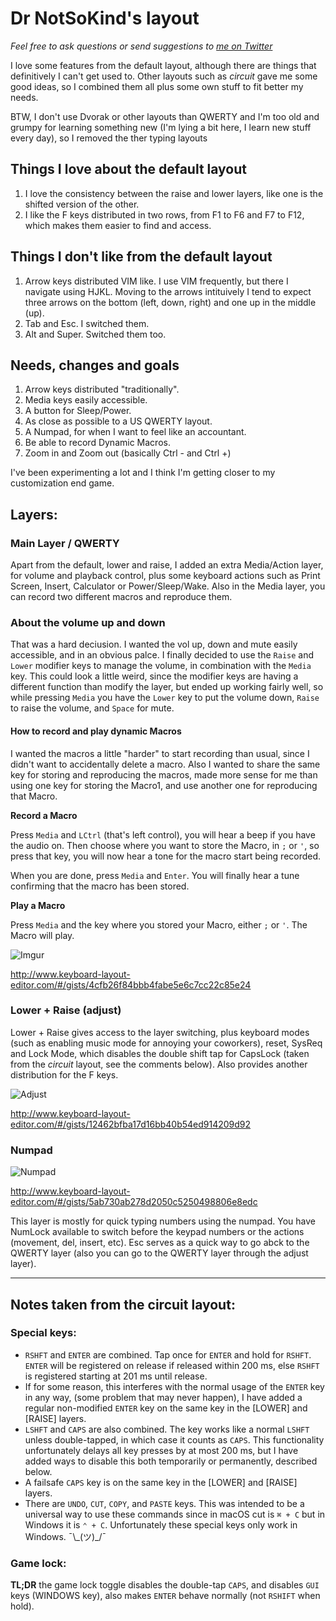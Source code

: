 # Dr NotSoKind's layout

*Feel free to ask questions or send suggestions to [me on Twitter](https://twitter.com/pnikosis)*

I love some features from the default layout, although there are things that definitively I can't get used to. Other layouts such as *circuit* gave me some good ideas, so I combined them all plus some own stuff to fit better my needs.

BTW, I don't use Dvorak or other layouts than QWERTY and I'm too old and grumpy for learning something new (I'm lying a bit here, I learn new stuff every day), so I removed the ther typing layouts

## Things I love about the default layout
1. I love the consistency between the raise and lower layers, like one is the shifted version of the other.
2. I like the F keys distributed in two rows, from F1 to F6 and F7 to F12, which makes them easier to find and access.

## Things I don't like from the default layout
1. Arrow keys distributed VIM like. I use VIM frequently, but there I navigate using HJKL. Moving to the arrows intituively I tend to expect three arrows on the bottom (left, down, right) and one up in the middle (up).
2. Tab and Esc. I switched them.
3. Alt and Super. Switched them too.

## Needs, changes and goals
1. Arrow keys distributed "traditionally".
2. Media keys easily accessible.
3. A button for Sleep/Power.
4. As close as possible to a US QWERTY layout.
5. A Numpad, for when I want to feel like an accountant.
6. Be able to record Dynamic Macros.
7. Zoom in and Zoom out (basically Ctrl - and Ctrl +)

I've been experimenting a lot and I think I'm getting closer to my customization end game.

## Layers:

### Main Layer / QWERTY

Apart from the default, lower and raise, I added an extra Media/Action layer, for volume and playback control, plus some keyboard actions such as Print Screen, Insert, Calculator or Power/Sleep/Wake. Also in the Media layer, you can record two different macros and reproduce them.

### About the volume up and down

That was a hard deciusion. I wanted the vol up, down and mute easily accessible, and in an obvious palce. I finally decided to use the `Raise` and `Lower` modifier keys to manage the volume, in combination with the `Media` key. This could look a little weird, since the modifier keys are having a different function than modify the layer, but ended up working fairly well, so while pressing `Media` you have the `Lower` key to put the volume down, `Raise` to raise the volume, and `Space` for mute.

#### How to record and play dynamic Macros

I wanted the macros a little "harder" to start recording than usual, since I didn't want to accidentally delete a macro. Also I wanted to share the same key for storing and reproducing the macros, made more sense for me than using one key for storing the Macro1, and use another one for reproducing that Macro.

**Record a Macro**

Press `Media` and `LCtrl` (that's left control), you will hear a beep if you have the audio on. Then choose where you want to store the Macro, in `;` or `'`, so press that key, you will now hear a tone for the macro start being recorded.

When you are done, press `Media` and `Enter`. You will finally hear a tune confirming that the macro has been stored.

**Play a Macro**

Press `Media` and the key where you stored your Macro, either `;` or `'`. The Macro will play.

![Imgur](https://i.imgur.com/TCsD6Ro.png)

http://www.keyboard-layout-editor.com/#/gists/4cfb26f84bbb4fabe5e6c7cc22c85e24

### Lower + Raise (adjust)

Lower + Raise gives access to the layer switching, plus keyboard modes (such as enabling music mode for annoying your coworkers), reset, SysReq and Lock Mode, which disables the double shift tap for CapsLock (taken from the *circuit* layout, see the comments below). Also provides another distribution for the F keys.

![Adjust](https://i.imgur.com/ADNLR6n.png)

http://www.keyboard-layout-editor.com/#/gists/12462bfba17d16bb40b54ed914209d92

### Numpad

![Numpad](https://i.imgur.com/iTyhjNZ.png)

http://www.keyboard-layout-editor.com/#/gists/5ab730ab278d2050c5250498806e8edc

This layer is mostly for quick typing numbers using the numpad. You have NumLock available to switch before the keypad numbers or the actions (movement, del, insert, etc). Esc serves as a quick way to go abck to the QWERTY layer (also you can go to the QWERTY layer through the adjust layer).

--------------------------------------
## Notes taken from the circuit layout:

### Special keys:
* `RSHFT` and `ENTER` are combined. Tap once for `ENTER` and hold for `RSHFT`. `ENTER` will be registered on release if released within 200 ms, else `RSHFT` is registered starting at 201 ms until release.
* If for some reason, this interferes with the normal usage of the `ENTER` key in any way, (some problem that may never happen), I have added a regular non-modified `ENTER` key on the same key in the [LOWER] and [RAISE] layers.
* `LSHFT` and `CAPS` are also combined. The key works like a normal `LSHFT` unless double-tapped, in which case it counts as `CAPS`. This functionality unfortunately delays all key presses by at most 200 ms, but I have added ways to disable this both temporarily or permanently, described below.
* A failsafe `CAPS` key is on the same key in the [LOWER] and [RAISE] layers.
* There are `UNDO`, `CUT`, `COPY`, and `PASTE` keys. This was intended to be a universal way to use these commands since in macOS cut is `⌘ + C` but in Windows it is `⌃ + C`. Unfortunately these special keys only work in Windows. ¯\\\_(ツ)\_/¯

### Game lock:
**TL;DR** the game lock toggle disables the double-tap `CAPS`, and disables `GUI` keys (WINDOWS key), also makes `ENTER` behave normally (not `RSHIFT` when hold).
